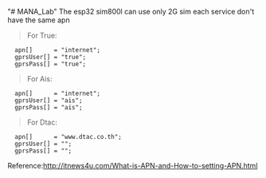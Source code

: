 "# MANA_Lab" 
The esp32 sim800l can use only 2G sim
each service don't have the same apn

>For True:
```
  apn[]      = "internet"; 
  gprsUser[] = "true"; 
  gprsPass[] = "true";
```
>For Ais:
```
  apn[]      = "internet"; 
  gprsUser[] = "ais"; 
  gprsPass[] = "ais";
```
>For Dtac:
```
  apn[]      = "www.dtac.co.th"; 
  gprsUser[] = ""; 
  gprsPass[] = "";
```
  
Reference:http://itnews4u.com/What-is-APN-and-How-to-setting-APN.html
